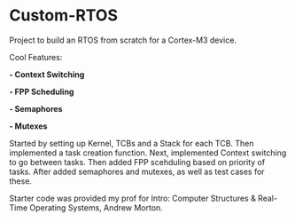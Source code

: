 # Custom-RTOS
Project to build an RTOS from scratch for a Cortex-M3 device.

Cool Features:

  **- Context Switching**

  **- FPP Scheduling**

  **- Semaphores**

  **- Mutexes**

Started by setting up Kernel,  TCBs and a Stack for each TCB.
Then implemented a task creation function.
Next, implemented Context switching to go between tasks.
Then added FPP scehduling based on priority of tasks.
After added semaphores and mutexes, as well as test cases for these.

Starter code was provided my prof for Intro: Computer Structures & Real-Time Operating Systems, Andrew Morton.
